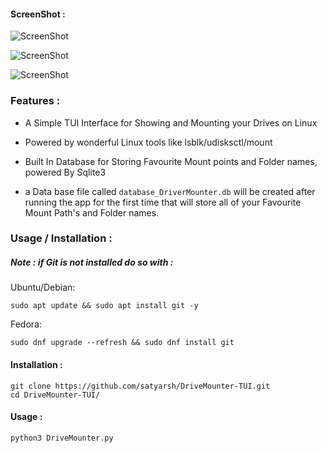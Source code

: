 #### ScreenShot :

![ScreenShot](https://github.com/satyarsh/DriveMounter-TUI/blob/0a53d3aa8ee0d8f985ddcb768bc3706d8924482c/screen.jpg) 

![ScreenShot](https://github.com/satyarsh/DriveMounter-TUI/blob/0a53d3aa8ee0d8f985ddcb768bc3706d8924482c/screen2.jpg) 

![ScreenShot](https://github.com/satyarsh/DriveMounter-TUI/blob/0a53d3aa8ee0d8f985ddcb768bc3706d8924482c/screen3.jpg) 

### Features :

- A Simple TUI Interface for Showing and Mounting your Drives on Linux

- Powered by wonderful Linux tools like lsblk/udisksctl/mount

- Built In Database for Storing Favourite Mount points and Folder names, powered By Sqlite3

- a Data base file called `database_DriverMounter.db` will be created after running the app for the first time that will store all of your Favourite Mount Path's and Folder names.

### Usage / Installation :

##### Note : if Git is not installed do so with :

Ubuntu/Debian:

```
sudo apt update && sudo apt install git -y
```

Fedora:

```
sudo dnf upgrade --refresh && sudo dnf install git
```

#### Installation :

```
git clone https://github.com/satyarsh/DriveMounter-TUI.git
cd DriveMounter-TUI/
```

#### Usage :

```
python3 DriveMounter.py
```
